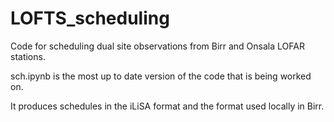 # LOFTS_scheduling
Code for scheduling dual site observations from Birr and Onsala LOFAR stations.

sch.ipynb is the most up to date version of the code that is being worked on.

It produces schedules in the iLiSA format and the format used locally in Birr.

